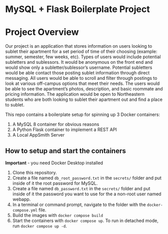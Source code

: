 # MySQL + Flask Boilerplate Project

# Project Overview 
Our project is an application that stores information on users looking to sublet their apartment for a set period of time of their choosing (example: summer, semester, few weeks, etc). Types of users would include potential subletters and sublessors. It would be anonymous on the front end and would show only a subletter/sublessor’s username. Potential subletters would be able contact those posting sublet information through direct messaging. All users would be able to scroll and filter through postings to look at various off-campus options that meet their needs. The users would be able to see the apartment’s photos, description, and basic roommate and pricing information. The application would be open to Northeastern students who are both looking to sublet their apartment out and find a place to sublet. 


This repo contains a boilerplate setup for spinning up 3 Docker containers: 
1. A MySQL 8 container for obvious reasons
1. A Python Flask container to implement a REST API
1. A Local AppSmith Server

## How to setup and start the containers
**Important** - you need Docker Desktop installed

1. Clone this repository.  
1. Create a file named `db_root_password.txt` in the `secrets/` folder and put inside of it the root password for MySQL. 
1. Create a file named `db_password.txt` in the `secrets/` folder and put inside of it the password you want to use for the a non-root user named webapp. 
1. In a terminal or command prompt, navigate to the folder with the `docker-compose.yml` file.  
1. Build the images with `docker compose build`
1. Start the containers with `docker compose up`.  To run in detached mode, run `docker compose up -d`. 




